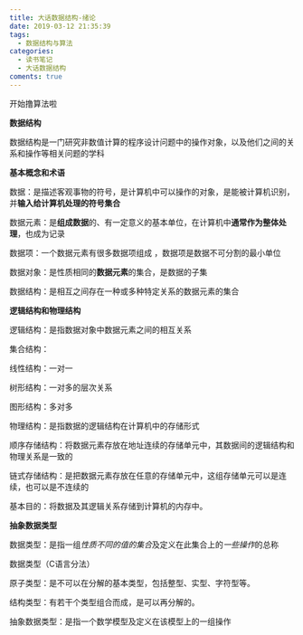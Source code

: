 ```yaml
---
title: 大话数据结构-绪论
date: 2019-03-12 21:35:39
tags:
  - 数据结构与算法
categories:
  - 读书笔记
  - 大话数据结构
coments: true
---
```




开始撸算法啦

<!--more-->

**数据结构**

数据结构是一门研究非数值计算的程序设计问题中的操作对象，以及他们之间的关系和操作等相关问题的学科



**基本概念和术语**

数据：是描述客观事物的符号，是计算机中可以操作的对象，是能被计算机识别，并**输入给计算机处理的符号集合**



数据元素：是**组成数据**的、有一定意义的基本单位，在计算机中**通常作为整体处理**，也成为记录



数据项：一个数据元素有很多数据项组成 ，数据项是数据不可分割的最小单位



数据对象：是性质相同的**数据元素**的集合，是数据的子集



数据结构：是相互之间存在一种或多种特定关系的数据元素的集合



**逻辑结构和物理结构**

逻辑结构：是指数据对象中数据元素之间的相互关系

集合结构：

线性结构：一对一

树形结构：一对多的层次关系

图形结构：多对多



物理结构：是指数据的逻辑结构在计算机中的存储形式

顺序存储结构：将数据元素存放在地址连续的存储单元中，其数据间的逻辑结构和物理关系是一致的

链式存储结构：是把数据元素存放在任意的存储单元中，这组存储单元可以是连续，也可以是不连续的



基本目的：将数据及其逻辑关系存储到计算机的内存中。



**抽象数据类型**

数据类型：是指一组*性质不同的值的集合*及定义在此集合上的*一些操作*的总称

数据类型（C语言分法）

原子类型：是不可以在分解的基本类型，包括整型、实型、字符型等。

结构类型：有若干个类型组合而成，是可以再分解的。

抽象数据类型：是指一个数学模型及定义在该模型上的一组操作